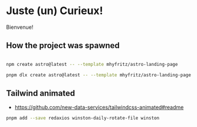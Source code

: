 # Juste (un) Curieux!

Bienvenue!


## How the project was spawned


```bash

npm create astro@latest -- --template mhyfritz/astro-landing-page

pnpm dlx create astro@latest -- --template mhyfritz/astro-landing-page
```


## Tailwind animated

* https://github.com/new-data-services/tailwindcss-animated#readme

```bash
pnpm add --save redaxios winston-daily-rotate-file winston
```
